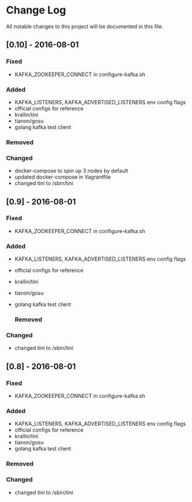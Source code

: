 Change Log
==========

All notable changes to this project will be documented in this file.

[0.10] - 2016-08-01
-------------------

### Fixed

-	KAFKA_ZOOKEEPER_CONNECT in configure-kafka.sh

### Added

-	KAFKA_LISTENERS, KAFKA_ADVERTISED_LISTENERS env config flags
-	official configs for reference
-	krallin/tini
-	tianon/gosu
-	golang kafka test client

### Removed

### Changed

-	docker-compose to spin up 3 nodes by default
-	updated docker-compose in Vagrantfile
-	changed tini to /sbin/tini

[0.9] - 2016-08-01
------------------

### Fixed

-	KAFKA_ZOOKEEPER_CONNECT in configure-kafka.sh

### Added

-	KAFKA_LISTENERS, KAFKA_ADVERTISED_LISTENERS env config flags
-	official configs for reference
-	krallin/tini
-	tianon/gosu
-	golang kafka test client

	### Removed

### Changed

-	changed tini to /sbin/tini

[0.8] - 2016-08-01
------------------

### Fixed

-	KAFKA_ZOOKEEPER_CONNECT in configure-kafka.sh

### Added

-	KAFKA_LISTENERS, KAFKA_ADVERTISED_LISTENERS env config flags
-	official configs for reference
-	krallin/tini
-	tianon/gosu
-	golang kafka test client

### Removed

### Changed

-	changed tini to /sbin/tini
